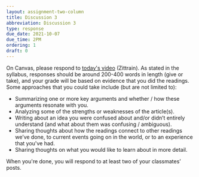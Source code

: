 ```yaml
---
layout: assignment-two-column
title: Discussion 3
abbreviation: Discussion 3
type: response
due_date: 2021-10-07
due_time: 2PM
ordering: 1
draft: 0
---
```

On Canvas, please respond to [today's video](../lectures/06lecture) (Zittrain). As stated in the syllabus, responses should be around 200-400 words in length (give or take), and your grade will be based on evidence that you did the readings. Some approaches that you could take include (but are not limited to):

* Summarizing one or more key arguments and whether / how these arguments resonate with you.
* Analyzing some of the strengths or weaknesses of the article(s).
* Writing about an idea you were confused about and/or didn’t entirely understand (and what about them was confusing / ambiguous).
* Sharing thoughts about how the readings connect to other readings we’ve done, to current events going on in the world, or to an experience that you've had.
* Sharing thoughts on what you would like to learn about in more detail.

When you're done, you will respond to at least two of your classmates’ posts.